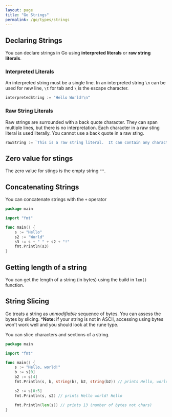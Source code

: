 ```yaml
---
layout: page
title: "Go Strings"
permalink: /go/types/strings
---
```


[comment]: <> (TODO: Need to add to this section printing strings and formatting of printing, and deatails of fmt package once I have those)

## Declaring Strings

You can declare strings in Go using **interpreted literals** or **raw string literals**.

### Interpreted Literals

An interpreted string must be a single line.  In an interpreted string `\n` can be used for new line, `\t` for tab and `\` is the escape character.

```go
interpretedString := "Hello World!\n"
```

### Raw String Literals

Raw strings are surrounded with a back quote character.  They can span multiple lines, but there is no interpretation.  Each character in a raw sting literal is used literally.  You cannot use a back quote in a raw sting.

```go
rawString := `This is a raw string literal.  It can contain any character except backticks.`
```

## Zero value for stings

The zero value for stings is the empty string `""`.

## Concatenating Strings

You can concatenate strings with the `+` operator

```go
package main

import "fmt"

func main() {
    s := "Hello"
    s2 := "World"
    s3 := s + " " + s2 + "!"
    fmt.Println(s3)
}
```

## Getting length of a string

You can get the length of a string (in bytes) using the build in `len()` function.

## String Slicing

Go treats a string as *unmodifiable* sequence of bytes.  You can assess the bytes by slicing.  ***Note:** if your string is not in ASCII, accessing using bytes won't work well and you should look at the rune type.

[comment]: <> (TODO: Link to rune type above when you hae that written up)

You can slice characters and sections of a string.

```go
package main

import "fmt"

func main() {
    s := "Hello, world!"
    b := s[0]
    b2 := s[4]
    fmt.Println(s, b, string(b), b2, string(b2)) // prints Hello, world! 72 H 111 o

    s2 := s[0:5]
    fmt.Println(s, s2) // prints Hello world! Hello

    fmt.Println(len(s)) // prints 13 (number of bytes not chars)
}
```
